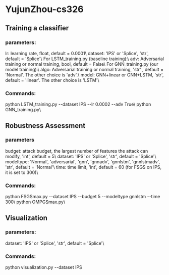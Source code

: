 # YujunZhou-cs326

## Training a classifier

### parameters:
lr: learning rate, float, default = 0.0001\\
dataset: 'IPS' or 'Splice', 'str', default = 'Splice'\\
For LSTM_training.py (baseline training):\\
    adv: Adversarial training or normal training, bool,  default = False\\
For GNN_training.py (our model training):\\
    algo: Adversarial training or normal training, 'str' ,  default = 'Normal'. The other choice is 'adv'.\\
    model: GNN+linear or GNN+LSTM, 'str', default = 'linear'. The other choice is 'LSTM'\\
    
### Commands:
python LSTM_training.py --dataset IPS --lr 0.0002 --adv True\\
python GNN_training.py\\

## Robustness Assessment

### parameters
budget: attack budget, the largest number of features the attack can modify, 'int', default = 5\\
dataset: 'IPS' or 'Splice', 'str', default = 'Splice'\\
modeltype: 'Normal', 'adversarial', 'gnn', 'gnnadv', 'gnnlstm', 'gnnlstmadv', 'str', default = 'Normal'\\
time: time limit, 'int', default = 60 (for FSGS on IPS, it is set to 300)\\

### Commands:
python FSGSmax.py --dataset IPS --budget 5  --modeltype gnnlstm --time 300\\
python OMPGSmax.py\\

## Visualization

### parameters:
dataset: 'IPS' or 'Splice', 'str', default = 'Splice'\\

### Commands:
python visualization.py --dataset IPS
